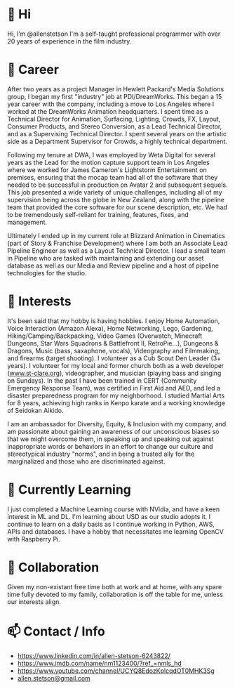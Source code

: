 # 👋 Hi
Hi, I’m @allenstetson
I'm a self-taught professional programmer with over 20 years of experience in the film industry.

# 💼 Career
After two years as a project Manager in Hewlett Packard's Media Solutions group, I began my first "industry" job at PDI/DreamWorks. This began a 15 year career with the company, including a move to Los Angeles where I worked at the DreamWorks Animation headquarters. I spent time as a Technical Director for Animation, Surfacing, Lighting, Crowds, FX, Layout, Consumer Products, and Stereo Conversion, as a Lead Technical Director, and as a Supervising Technical Director. I spent several years on the artistic side as a Department Supervisor for Crowds, a highly technical department.

Following my tenure at DWA, I was employed by Weta Digital for several years as the Lead for the motion capture support team in Los Angeles where we worked for James Cameron's Lightstorm Entertainment on premises, ensuring that the mocap team had all of the software that they needed to be successful in production on Avatar 2 and subsequent sequels. This job presented a wide variety of unique challenges, including all of my supervision being across the globe in New Zealand, along with the pipeline team that provided the core software for our scene description, etc. We had to be tremendously self-reliant for training, features, fixes, and management.

Ultimately I ended up in my current role at Blizzard Animation in Cinematics (part of Story & Franchise Development) where I am both an Associate Lead Pipeline Engineer as well as a Layout Technical Director. I lead a small team in Pipeline who are tasked with maintaining and extending our asset database as well as our Media and Review pipeline and a host of pipeline technologies for the studio.

# 👀 Interests
It's been said that my hobby is having hobbies. I enjoy Home Automation, Voice Interaction (Amazon Alexa), Home Networking, Lego, Gardening, Hiking/Camping/Backpacking, Video Games (Overwatch, Minecraft Dungeons, Star Wars Squadrons & Battlefront II, RetroPie...), Dungeons & Dragons, Music (bass, saxaphone, vocals), Videography and Filmmaking, and firearms (target shooting). I volunteer as a Cub Scout Den Leader (3+ years). I volunteer for my local and former church both as a web developer (www.st-clare.org), videographer, and musician (playing bass and singing on Sundays). In the past I have been trained in CERT (Community Emergency Response Team), was certified in First Aid and AED, and led a disaster preparedness program for my neighborhood.  I studied Martial Arts for 8 years, achieving high ranks in Kenpo karate and a working knowledge of Seidokan Aikido.

I am an ambassador for Diversity, Equity, & Inclusion with my company, and am passionate about gaining an awareness of our unconscious biases so that we might overcome them, in speaking up and speaking out against inappropriate words or behaviors in an effort to change our culture and stereotypical industry "norms", and in being a trusted ally for the marginalized and those who are discriminated against.

# 🌱 Currently Learning
I just completed a Machine Learning course with NVidia, and have a keen interest in ML and DL.  I'm learning about USD as our studio adopts it.  I continue to learn on a daily basis as I continue working in Python, AWS, APIs and databases. I have a hobby that necessitates me learning OpenCV with Raspberry Pi.

# 💞️ Collaboration
Given my non-existant free time both at work and at home, with any spare time fully devoted to my family, collaboration is off the table for me, unless our interests align.

# 📫 Contact / Info
* https://www.linkedin.com/in/allen-stetson-6243822/
* https://www.imdb.com/name/nm1123400/?ref_=nmls_hd
* https://www.youtube.com/channel/UCYQ8EdozKplcqdOT0MHK3Sg
* allen.stetson@gmail.com
